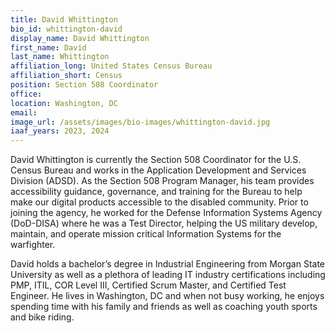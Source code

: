 ```yaml
---
title: David Whittington
bio_id: whittington-david
display_name: David Whittington
first_name: David
last_name: Whittington
affiliation_long: United States Census Bureau
affiliation_short: Census
position: Section 508 Coordinator
office: 
location: Washington, DC
email: 
image_url: /assets/images/bio-images/whittington-david.jpg
iaaf_years: 2023, 2024
---
```

David Whittington is currently the Section 508 Coordinator for the U.S. Census Bureau and works in the Application Development and Services Division (ADSD). As the Section 508 Program Manager, his team provides accessibility guidance, governance, and training for the Bureau to help make our digital products accessible to the disabled community. Prior to joining the agency, he worked for the Defense Information Systems Agency (DoD-DISA) where he was a Test Director, helping the US military develop, maintain, and operate mission critical Information Systems for the warfighter.  

David holds a bachelor’s degree in Industrial Engineering from Morgan State University as well as a plethora of leading IT industry certifications including PMP, ITIL, COR Level III, Certified Scrum Master, and Certified Test Engineer. He lives in Washington, DC and when not busy working, he enjoys spending time with his family and friends as well as coaching youth sports and bike riding. 
